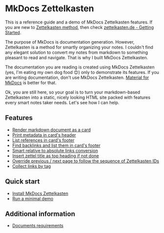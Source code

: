 # MkDocs Zettelkasten
This is a reference guide and a demo of MkDocs Zettelkasten features. If you are new to [Zettelkasten method](https://en.wikipedia.org/wiki/Zettelkasten), then check [zettelkasten.de - Getting Started](https://zettelkasten.de/posts/overview/).

The purpose of MkDocs is documentation generation. However, Zettelkasten is a method for smartly organizing your notes. I couldn't find any elegant solution to convert my notes from markdown to something pleasant to read and navigate. That is why I built MkDocs Zettelkasten.

The documentation you are reading is created using MkDocs Zettelkasten (yes, I'm eating my own dog food 😊) only to demonstrate its features. If you are writing documentation, don't use MkDocs Zettelkasten. [Material for MkDocs](https://squidfunk.github.io/mkdocs-material/) is better for that.

Ok, you are still here, so your goal is to turn your markdown-based Zettelkasten into a static, nicely looking HTML site packed with features every smart notes taker needs. Let's see how I can help.

## Features
- [Render markdown document as a card](features/20211123212328.md)
- [Print metadata in card's header](features/20211123213357.md)
- [List references in card's footer](features/20211123213414.md)
- [Find backlinks and list them in card's footer](features/20211123214904.md)
- [Smart relative to absolute links conversion](features/20211123215420.md)
- [Insert zettel title as top heading if not done](features/20211123215950.md)
- [Override previous / next page to follow the sequence of Zettelkasten IDs](features/20211123220309.md)
- [Collect links by tag](features/20211123221647.md)

## Quick start
- [Install MkDocs Zettelkasten](20211122194827.md)
- [Run a minimal demo](20211122195311.md)

## Additional information
- [Documents requirements](20211122195910) <!--- File extension omitted to demonstrate that the link will work without it --->
